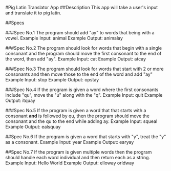 #Pig Latin Translator App
##Description
This app will take a user's input and translate it to pig latin.

##Specs

###Spec No.1
The program should add "ay" to words that being with a vowel.
Example Input: animal
Example Output: animalay

###Spec No.2
The program should look for words that begin with a single consonant and the program should move the first consonant to the end of the word, then add "ay".
Example Input: cat
Example Output: atcay

###Spec No.3
The program should look for words that start with 2 or more consonants and then move those to the end of the word and add "ay"
Example Input: stop
Example Output: opstay

###Spec No.4
If the program is given a word where the first consonants include "qu", move the "u" along with the "q".
Example Input: quit
Example Output: itquay

###Spec No.5
If the program is given a word that that starts with a consonant **and** is followed by qu, then the program should move the consonant and the qu to the end while adding ay.
Example Input: squeal
Example Output: ealsquay

##Spec No.6
If the program is given a word that starts with "y", treat the "y" as a consonant.
Example Input: year
Example Output: earyay

##Spec No.7
If the program is given multiple words then the program should handle each word individual and then return each as a string.
Example Input: Hello World
Example Output: elloway orldway

